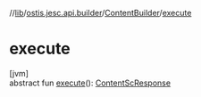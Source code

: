 //[lib](../../../index.md)/[ostis.jesc.api.builder](../index.md)/[ContentBuilder](index.md)/[execute](execute.md)

# execute

[jvm]\
abstract fun [execute](execute.md)(): [ContentScResponse](../../ostis.jesc.client.model.response/-content-sc-response/index.md)

